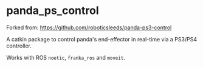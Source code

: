 # panda_ps_control

Forked from: https://github.com/roboticsleeds/panda-ps3-control


A catkin package to control panda's end-effector in real-time via a PS3/PS4 controller.

Works with ROS `noetic`, `franka_ros` and `moveit`.